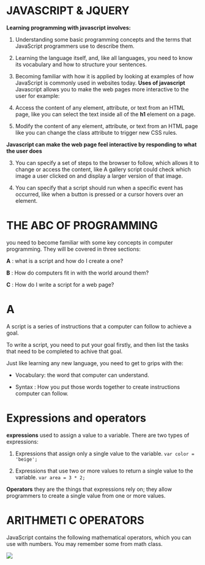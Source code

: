 # JAVASCRIPT & JQUERY
**Learning programming with javascript involves:**
1. Understanding some basic programming concepts and the terms that JavaScript programmers use to describe them. 

2. Learning the language itself, and, like all languages, you need to know its vocabulary and how to structure your sentences.

3. Becoming familiar with how it is applied by looking at examples of how JavaScript is commonly used in websites today. 
**Uses of javascript**
Javascript allows you to make the web pages more interactive to the user for example:

1. Access the content of any element, attribute, or text from an HTML page, like you can select the text inside all of the **h1** element on a page.

2. Modify the content of any element, attribute, or text from an HTML page like you can change the class attribute to trigger new CSS rules.

**Javascript can make the web page feel interactive by responding to what the user does**

3. You can specify a set of steps to the browser to follow, which allows it to change or access the content, like  A gallery script could check which image a user clicked on and display a larger version of that image.  

4. You can specify that a script should run when a specific event has occurred, like when a button is pressed or a cursor hovers over an element.

# THE ABC OF PROGRAMMING
 you need to become familiar with some key concepts in computer programming. They will be covered in three sections: 

 **A** : what is a script and how do I create a one?

 **B** : How do computers fit in with the world around them?

 **C** : How do I write a script for a web page?

 # A

 A script is a series of instructions that a computer can follow to achieve a goal.

 To write a script, you need to put your goal firstly, and then list the tasks that need to be completed to achive that goal.

 Just like learning any new language, you need to get to grips with the:

 * Vocabulary: the word that computer can understand. 

 * Syntax : How you put those words together to create instructions computer can follow.

 # Expressions and operators

 **expressions** used to assign a value to a variable. There are two types of expressions: 

 1. Expressions that assign only a single value to the variable.
``` var color = 'beige'; ```

 2. Expressions that use two or more values to return a single value to the variable.
 ``` var area = 3 * 2;  ```

 **Operators**  they are the things that expressions rely on; they allow programmers to create a single value from one or more values.

 # ARITHMETI C OPERATORS

 JavaScript contains the following mathematical operators, which you can use with numbers. You may remember some from math class.  
 
![](1.png)





